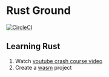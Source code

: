 # Rust Ground

[![CircleCI](https://circleci.com/gh/sks/rust_ground.svg?style=svg)](https://circleci.com/gh/sks/rust_ground)

## Learning Rust

1. Watch [youtube crash course video](https://www.youtube.com/watch?v=zF34dRivLOw&t=66s)
2. Create a [wasm](https://rustwasm.github.io/book/) project
